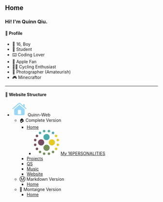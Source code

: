 <base href="/markdown/">
<link rel="icon" href="favicon.ico">

<link rel="stylesheet" type="text/css" href="/css/page.css">
<link rel="stylesheet" type="text/css" href="/css/text.css">

<style>
h4 img {
    height: 16px;
    width: 16px;
}
</style>

## Home

### Hi! I'm Quinn Qiu.

#### 🤣 Profile

- 👨 16, Boy
- 🏫 Student
- ⌨️ Coding Lover
- 📱 Apple Fan
- 🚴‍♂️ Cycling Enthusiast
- 🌅 Photographer (Amateurish)
- 🎮 Minecraftor

---

#### 📑 Website Structure

- ![](/images/svgs/secondary/house.fill.svg) Quinn-Web
    - 🏠 Complete Version
        - [Home](/)
            - ![](/images/logos/16personalities.png) [My 16PERSONALITIES](/personality.html)
        - [Projects](/projects/)
        - [QS](/qs/)
        - [Music](/music/)
        - [Website](/website/)
    - Ⓜ️ Markdown Version
        - [Home](/markdown/)
    - 📝 Montaigne Version
        - [Home](https://quinn0823.montaigne.io/)
